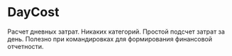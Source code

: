 DayCost
=======
Расчет дневных затрат. 
Никаких категорий. Простой подсчет затрат за день.
Полезно при командировках для формирования финансовой отчетности.
